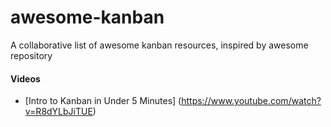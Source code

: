 # awesome-kanban
A collaborative list of awesome kanban resources, inspired by awesome repository

#### Videos
* [Intro to Kanban in Under 5 Minutes] (https://www.youtube.com/watch?v=R8dYLbJiTUE)
